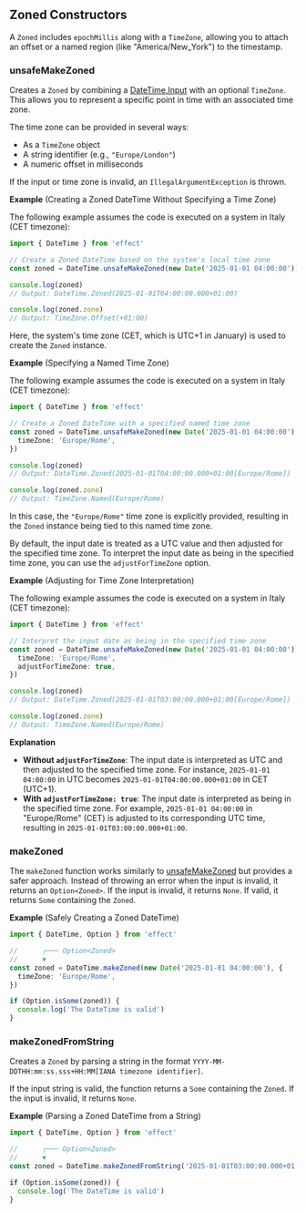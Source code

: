 ## Zoned Constructors

A `Zoned` includes `epochMillis` along with a `TimeZone`, allowing you to attach an offset or a named region (like "America/New_York") to the timestamp.

### unsafeMakeZoned

Creates a `Zoned` by combining a [DateTime.Input](#the-datetimeinput-type) with an optional `TimeZone`.
This allows you to represent a specific point in time with an associated time zone.

The time zone can be provided in several ways:

- As a `TimeZone` object
- A string identifier (e.g., `"Europe/London"`)
- A numeric offset in milliseconds

If the input or time zone is invalid, an `IllegalArgumentException` is thrown.

**Example** (Creating a Zoned DateTime Without Specifying a Time Zone)

The following example assumes the code is executed on a system in Italy (CET timezone):

```ts twoslash
import { DateTime } from 'effect'

// Create a Zoned DateTime based on the system's local time zone
const zoned = DateTime.unsafeMakeZoned(new Date('2025-01-01 04:00:00'))

console.log(zoned)
// Output: DateTime.Zoned(2025-01-01T04:00:00.000+01:00)

console.log(zoned.zone)
// Output: TimeZone.Offset(+01:00)
```

Here, the system's time zone (CET, which is UTC+1 in January) is used to create the `Zoned` instance.

**Example** (Specifying a Named Time Zone)

The following example assumes the code is executed on a system in Italy (CET timezone):

```ts twoslash
import { DateTime } from 'effect'

// Create a Zoned DateTime with a specified named time zone
const zoned = DateTime.unsafeMakeZoned(new Date('2025-01-01 04:00:00'), {
  timeZone: 'Europe/Rome',
})

console.log(zoned)
// Output: DateTime.Zoned(2025-01-01T04:00:00.000+01:00[Europe/Rome])

console.log(zoned.zone)
// Output: TimeZone.Named(Europe/Rome)
```

In this case, the `"Europe/Rome"` time zone is explicitly provided, resulting in the `Zoned` instance being tied to this named time zone.

By default, the input date is treated as a UTC value and then adjusted for the specified time zone. To interpret the input date as being in the specified time zone, you can use the `adjustForTimeZone` option.

**Example** (Adjusting for Time Zone Interpretation)

The following example assumes the code is executed on a system in Italy (CET timezone):

```ts twoslash
import { DateTime } from 'effect'

// Interpret the input date as being in the specified time zone
const zoned = DateTime.unsafeMakeZoned(new Date('2025-01-01 04:00:00'), {
  timeZone: 'Europe/Rome',
  adjustForTimeZone: true,
})

console.log(zoned)
// Output: DateTime.Zoned(2025-01-01T03:00:00.000+01:00[Europe/Rome])

console.log(zoned.zone)
// Output: TimeZone.Named(Europe/Rome)
```

**Explanation**

- **Without `adjustForTimeZone`**: The input date is interpreted as UTC and then adjusted to the specified time zone. For instance, `2025-01-01 04:00:00` in UTC becomes `2025-01-01T04:00:00.000+01:00` in CET (UTC+1).
- **With `adjustForTimeZone: true`**: The input date is interpreted as being in the specified time zone. For example, `2025-01-01 04:00:00` in "Europe/Rome" (CET) is adjusted to its corresponding UTC time, resulting in `2025-01-01T03:00:00.000+01:00`.

### makeZoned

The `makeZoned` function works similarly to [unsafeMakeZoned](#unsafemakezoned) but provides a safer approach. Instead of throwing an error when the input is invalid, it returns an `Option<Zoned>`.
If the input is invalid, it returns `None`. If valid, it returns `Some` containing the `Zoned`.

**Example** (Safely Creating a Zoned DateTime)

```ts twoslash
import { DateTime, Option } from 'effect'

//      ┌─── Option<Zoned>
//      ▼
const zoned = DateTime.makeZoned(new Date('2025-01-01 04:00:00'), {
  timeZone: 'Europe/Rome',
})

if (Option.isSome(zoned)) {
  console.log('The DateTime is valid')
}
```

### makeZonedFromString

Creates a `Zoned` by parsing a string in the format `YYYY-MM-DDTHH:mm:ss.sss+HH:MM[IANA timezone identifier]`.

If the input string is valid, the function returns a `Some` containing the `Zoned`. If the input is invalid, it returns `None`.

**Example** (Parsing a Zoned DateTime from a String)

```ts twoslash
import { DateTime, Option } from 'effect'

//      ┌─── Option<Zoned>
//      ▼
const zoned = DateTime.makeZonedFromString('2025-01-01T03:00:00.000+01:00[Europe/Rome]')

if (Option.isSome(zoned)) {
  console.log('The DateTime is valid')
}
```
